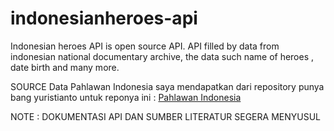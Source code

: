 # indonesianheroes-api
Indonesian heroes API is open source API. API filled by data from indonesian national documentary archive, the data such name of heroes , date birth and many more.


SOURCE Data Pahlawan Indonesia saya mendapatkan dari repository punya bang yuristianto untuk reponya ini : <a href="https://gist.github.com/yuristianto/d2b2f75292927f15b633d9f8a3bd4ec6">Pahlawan Indonesia</a>

NOTE : DOKUMENTASI API DAN SUMBER LITERATUR SEGERA MENYUSUL 
